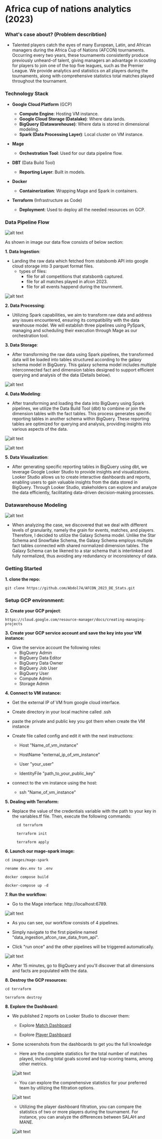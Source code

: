 # Africa cup of nations analytics (2023)

### What's case about? (Problem describtion)

- Talented players catch the eyes of many European, Latin, and African managers    during the Africa Cup of Nations (AFCON) tournaments. Occurring every two years, these tournaments consistently produce previously unheard-of talent, giving managers an advantage in scouting for players to join one of the top five leagues, such as the Premier League. We provide analytics and statistics on all players during the tournaments, along with comprehensive statistics total matches played throughout the tournament.


### Technology Stack

- **Google Cloud Platform** (GCP)
    - **Compute Engine**: Hosting VM instance.
    - **Google Cloud Storage (Datalake)**: Where data lands.
    - **BigQuery (Datawarehouse)**: Where data is stored in dimensional modeling.
    - **Spark (Data Processing Layer)**: Local cluster on VM instance.

- **Mage**
    - **Orchestration Tool**: Used for our data pipeline flow.

- **DBT** (Data Build Tool)
    - **Reporting Layer**: Built in models.

- **Docker**
    - **Containerization**: Wrapping Mage and Spark in containers.

- **Terraform** (Infrastructure as Code)
    - **Deployment**: Used to deploy all the needed resources on GCP.



### Data Pipeline Flow

![alt text](resources/image.png)

As shown in image our data flow consists of below section:

**1. Data Ingestion**:
- Landing the raw data which fetched from statsbomb API into google cloud storage into 3 parquet format files.
    - types of files: 
        - file for all competitions that statsbomb captured.
        - file for all matches played in afcon 2023.
        - file for all events happend during the tournment.



![alt text](resources/image-1.png)

**2. Data Processing**:

-   Utilizing Spark capabilities, we aim to transform raw data and address any issues encountered, ensuring its compatibility with the data warehouse model. We will establish three pipelines using PySpark, managing and scheduling their execution through Mage as our orchestration tool.


**3. Data Storage**:

- After transforming the raw data using Spark pipelines, the transformed data will be loaded into tables structured according to the galaxy schema model in BigQuery. This galaxy schema model includes multiple interconnected fact and dimension tables designed to support efficient querying and analysis of the data (Details below). 


![alt text](resources/image-3.png)



**4. Data Modeling**:

-   After transforming and loading the data into BigQuery using Spark pipelines, we utilize the Data Build Tool (dbt) to combine or join the dimension tables with the fact tables. This process generates specific reporting tables in another schema within BigQuery. These reporting tables are optimized for querying and analysis, providing insights into various aspects of the data.

![alt text](resources/event_fact_reproting_dbt.PNG)

![alt text](resources/match_fact_reporting.PNG)



**5. Data Visualization**:

-   After generating specific reporting tables in BigQuery using dbt, we leverage Google Looker Studio to provide insights and visualizations. Looker Studio allows us to create interactive dashboards and reports, enabling users to gain valuable insights from the data stored in BigQuery. Through Looker Studio, stakeholders can explore and analyze the data efficiently, facilitating data-driven decision-making processes.



### Datawarehouse Modeling

![alt text](resources/datawarehouse_model_galaxy_schema.jpg)


- When analyzing the case, we discovered that we deal with different levels of granularity, namely the grain for events, matches, and players. Therefore, I decided to utilize the Galaxy Schema model. Unlike the Star Schema and Snowflake Schema, the Galaxy Schema employs multiple fact tables connected with shared normalized dimension tables. The Galaxy Schema can be likened to a star schema that is interlinked and fully normalized, thus avoiding any redundancy or inconsistency of data.


### Getting Started

**1. clone the repo:**

    git clone https://github.com/Abdol74/AFCON_2023_DE_Stats.git

### Setup GCP environment:

**2. Create your GCP project**:

    https://cloud.google.com/resource-manager/docs/creating-managing-projects

**3. Create your GCP service account and save the key into your VM instance:**

- Give the service account the following roles:
    - BigQuery Admin
    - BigQuery Data Editor
    - BigQuery Data Owner
    - BigQuery Job User
    - BigQuery User
    - Compute Admin
    - Storage Admin


**4. Connect to VM instance:**

- Get the external IP of VM from google cloud interface.
- Create directory in your local machine called .ssh 
- paste the private and public key you got them when create the VM instance
- Create file called config and edit it with the next instructions:

    -   Host "Name_of_vm_instance"

    -   HostName "external_ip_of_vm_instance"

    -    User "your_user"

    -   IdentityFile "path_to_your_public_key"

- connect to the vm instance using the host:

    - ssh "Name_of_vm_instance"

**5. Dealing with Terraform:**
- Replace the value of the credentials variable with the path to your key in the variables.tf file. Then, execute the following commands:

        cd terraform

        terraform init

        terraform apply


**6. Launch our mage-spark image:**

    cd images/mage-spark

    rename dev.env to .env
    
    docker compose build

    docker-compose up -d



**7. Run the workflow:**

- Go to the Mage interface: http://localhost:6789.

![alt text](resources/mage_workflow.PNG)


- As you can see, our workflow consists of 4 pipelines.

- Simply navigate to the first pipeline named "data_ingestion_afcon_raw_data_from_api".
- Click "run once" and the other pipelines will be triggered automatically.

![alt text](resources/mage_first_trigger_pipeline.PNG)


- After 15 minutes, go to BigQuery and you'll discover that all dimensions and facts are populated with the data.


**8. Destroy the GCP resources:**

    cd terraform

    terraform destroy 



**8. Explore the Dashboard:**

 - We published 2 reports on Looker Studio to discover them:

    - Explore [Match Dashboard](https://lookerstudio.google.com/reporting/0ced8dfa-cf0e-4c69-ae6f-16703cfaca2c/page/KPfwD)

    - Explore [Player Dashboard](https://lookerstudio.google.com/reporting/4193639b-ecd7-42c0-aa59-2d0c30e83eea/page/NmfwD)



- Some screenshots from the dashboards to get you the full knowledge

    - Here are the complete statistics for the total number of matches played, including total goals scored and top-scoring teams, among other metrics. 

    ![alt text](resources/match_visualization_1.PNG)


    - You can explore the comprehensive statistics for your preferred team by utilizing the filtration options.

    ![alt text](resources/egypt_visualization.PNG)



    - Utilizing the player dashboard filtration, you can compare the statistics of two or more players during the tournament. For instance, you can analyze the differences between SALAH and MANE.


    ![alt text](resources/salah%20vs%20mane%201.PNG)